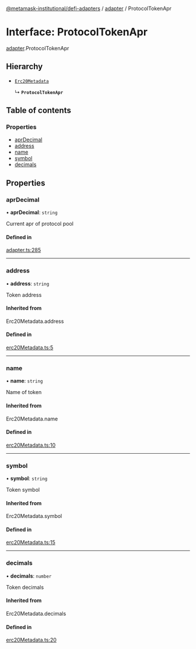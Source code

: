 [@metamask-institutional/defi-adapters](../README.md) / [adapter](../modules/adapter.md) / ProtocolTokenApr

# Interface: ProtocolTokenApr

[adapter](../modules/adapter.md).ProtocolTokenApr

## Hierarchy

- [`Erc20Metadata`](../modules/erc20Metadata.md#erc20metadata)

  ↳ **`ProtocolTokenApr`**

## Table of contents

### Properties

- [aprDecimal](adapter.ProtocolTokenApr.md#aprdecimal)
- [address](adapter.ProtocolTokenApr.md#address)
- [name](adapter.ProtocolTokenApr.md#name)
- [symbol](adapter.ProtocolTokenApr.md#symbol)
- [decimals](adapter.ProtocolTokenApr.md#decimals)

## Properties

### aprDecimal

• **aprDecimal**: `string`

Current apr of protocol pool

#### Defined in

[adapter.ts:285](https://github.com/consensys-vertical-apps/mmi-defi-adapters/blob/main/src/types/adapter.ts#L285)

___

### address

• **address**: `string`

Token address

#### Inherited from

Erc20Metadata.address

#### Defined in

[erc20Metadata.ts:5](https://github.com/consensys-vertical-apps/mmi-defi-adapters/blob/main/src/types/erc20Metadata.ts#L5)

___

### name

• **name**: `string`

Name of token

#### Inherited from

Erc20Metadata.name

#### Defined in

[erc20Metadata.ts:10](https://github.com/consensys-vertical-apps/mmi-defi-adapters/blob/main/src/types/erc20Metadata.ts#L10)

___

### symbol

• **symbol**: `string`

Token symbol

#### Inherited from

Erc20Metadata.symbol

#### Defined in

[erc20Metadata.ts:15](https://github.com/consensys-vertical-apps/mmi-defi-adapters/blob/main/src/types/erc20Metadata.ts#L15)

___

### decimals

• **decimals**: `number`

Token decimals

#### Inherited from

Erc20Metadata.decimals

#### Defined in

[erc20Metadata.ts:20](https://github.com/consensys-vertical-apps/mmi-defi-adapters/blob/main/src/types/erc20Metadata.ts#L20)

